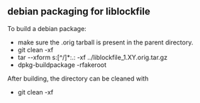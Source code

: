 ## debian packaging for liblockfile

To build a debian package:

- make sure the .orig tarball is present in the parent directory.
- git clean -xf
- tar --xform s:[^/]\*:.: -xf ../liblockfile\_1.XY.orig.tar.gz
- dpkg-buildpackage -rfakeroot

After building, the directory can be cleaned with

- git clean -xf


